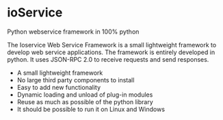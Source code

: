 # ioService
Python webservice framework in 100% python

The Ioservice Web Service Framework is a small lightweight framework to develop web service applications. The framework is entirely developed in python. It uses JSON-RPC 2.0 to receive requests and send responses.

* A small lightweight framework
* No large third party components to install
* Easy to add new functionality
* Dynamic loading and unload of plug-in modules
* Reuse as much as possible of the python library
* It should be possible to run it on Linux and Windows

